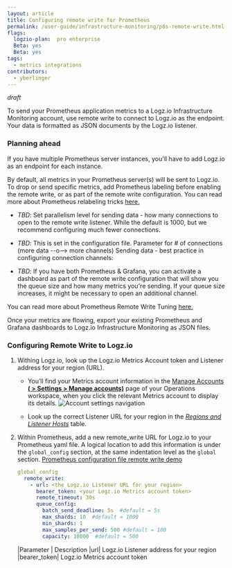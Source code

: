 ```yaml
---
layout: article
title: Configuring remote write for Prometheus
permalink: /user-guide/infrastructure-monitoring/p8s-remote-write.html
flags:
  logzio-plan:  pro enterprise
  Beta: yes
  Beta: yes
tags:
  - metrics integrations
contributors:
  - yberlinger
---
```

_draft_

To send your Prometheus application metrics to a Logz.io Infrastructure Monitoring account, use remote write to connect to Logz.io as the endpoint. Your data is formatted as JSON documents by the Logz.io listener. 

### Planning ahead

If you have multiple Prometheus server instances, you'll have to add Logz.io as an endpoint for each instance. 

By default, all metrics in your Prometheus server(s) will be sent to Logz.io. To drop or send specific metrics, add Prometheus labeling before enabling the remote write, or as part of the remote write configuration. You can read more about Prometheus relabeling tricks <a href ="https://medium.com/quiq-blog/prometheus-relabeling-tricks-6ae62c56cbda" target="_blank">here. <i class="fas fa-external-link-alt"></i> </a> 

* _TBD_: Set parallelism level for sending data - how many connections to open to the remote write listener. While the default is 1000, but we recommend configuring much fewer connections. 

* _TBD_: This is set in the configuration file. Parameter for # of connections (more data --o--> more channels)
  Sending data - best practice in configuring connection channels: 

* _TBD_: If you have both Prometheus & Grafana, you can activate a dashboard as part of the remote write configuration that will show you the queue size and how many metrics you're sending. If your queue size increases, it might be necessary to open an additional channel. 

You can read more about Prometheus Remote Write Tuning <a href ="https://prometheus.io/docs/practices/remote_write/" target="_blank">here. <i class="fas fa-external-link-alt"></i> </a> 

Once your metrics are flowing, export your existing Prometheus and Grafana dashboards to Logz.io Infrastructure Monitoring as JSON files.  

### Configuring Remote Write to Logz.io



1. Withing Logz.io, look up the Logz.io Metrics Account token and Listener address for your region (URL).

    - You’ll find your Metrics account information in the <a href ="https://app.logz.io/#/dashboard/settings/manage-accounts" target="_blank">Manage Accounts **(<i class="li li-gear"></i> > Settings > Manage accounts)**</a> page of your Operations workspace, when you click the relevant Metrics account to display its details.
    ![Account settings navigation](https://dytvr9ot2sszz.cloudfront.net/logz-docs/grafana/p8s-account-token00.png)


    - Look up the correct Listener URL for your region in the <a href ="user-guide/accounts/account-region.html#available-regions" target="_blank">_Regions and Listener Hosts_</a> table. 
  
2. Within Prometheus, add a new remote_write URL for Logz.io to your Prometheus yaml file. 
    A logical location to add this information is under the `global_config` section, at the same indentation level as the `global` section.  <a href ="https://prometheus.io/docs/prometheus/latest/configuration/configuration/#remote_write" target="_blank">Prometheus configuration file remote write demo <i class="fas fa-external-link-alt"></i>   </a>

    ```yaml
    global_config
      remote_write:
        - url: <the Logz.io Listener URL for your region>
          bearer_token: <your Logz.io Metrics account token> 
          remote_timeout: 30s
          queue_config:
            batch_send_deadline: 5s  #default = 5s
            max_shards: 10  #default = 1000
            min_shards: 1
            max_samples_per_send: 500 #default = 100
            capacity: 10000  #default = 500
    ```

    |Parameter | Description
    |url| Logz.io Listener address for your region
    |bearer_token| Logz.io Metrics account token
